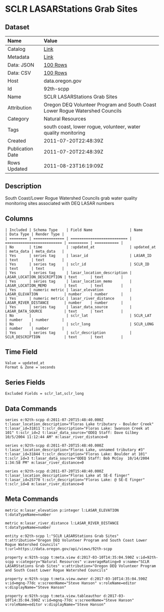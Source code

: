 # SCLR LASARStations Grab Sites

## Dataset

| Name | Value |
| :--- | :---- |
| Catalog | [Link](https://catalog.data.gov/dataset/sclr-lasarstations-grab-sites-b37fd) |
| Metadata | [Link](https://data.oregon.gov/api/views/92th-scpp) |
| Data: JSON | [100 Rows](https://data.oregon.gov/api/views/92th-scpp/rows.json?max_rows=100) |
| Data: CSV | [100 Rows](https://data.oregon.gov/api/views/92th-scpp/rows.csv?max_rows=100) |
| Host | data.oregon.gov |
| Id | 92th-scpp |
| Name | SCLR LASARStations Grab Sites |
| Attribution | Oregon DEQ Volunteer Program and South Coast Lower Rogue Watershed Councils |
| Category | Natural Resources |
| Tags | south coast, lower rogue, volunteer, water quality monitoring |
| Created | 2011-07-20T22:48:39Z |
| Publication Date | 2011-07-20T22:48:39Z |
| Rows Updated | 2011-08-23T16:19:09Z |

## Description

South Coast/Lower Rogue Watershed Councils grab water quality monitoring sites associated with DEQ LASAR numbers

## Columns

```ls
| Included | Schema Type    | Field Name                 | Name                       | Data Type | Render Type |
| ======== | ============== | ========================== | ========================== | ========= | =========== |
| No       | time           | :updated_at                | updated_at                 | meta_data | meta_data   |
| Yes      | series tag     | lasar_id                   | LASAR_ID                   | text      | text        |
| Yes      | series tag     | sclr_id                    | SCLR_ID                    | text      | text        |
| Yes      | series tag     | lasar_location_description | LASAR_LOCATION_DESCRIPTION | text      | text        |
| Yes      | series tag     | lasar_location_memo        | LASAR_LOCATION_MEMO        | text      | text        |
| Yes      | numeric metric | lasar_elevation            | LASAR_ELEVATION            | number    | number      |
| Yes      | numeric metric | lasar_river_distance       | LASAR_RIVER_DISTANCE       | number    | number      |
| Yes      | series tag     | lasar_data_source          | LASAR_DATA_SOURCE          | text      | text        |
| No       |                | sclr_lat                   | SCLR_LAT                   | number    | number      |
| No       |                | sclr_long                  | SCLR_LONG                  | number    | number      |
| Yes      | series tag     | sclr_description           | SCLR_DESCRIPTION           | text      | text        |
```

## Time Field

```ls
Value = updated_at
Format & Zone = seconds
```

## Series Fields

```ls
Excluded Fields = sclr_lat,sclr_long
```

## Data Commands

```ls
series e:92th-scpp d:2011-07-20T15:48:40.000Z t:lasar_location_description="Floras Lake tributary - Boulder Creek" t:lasar_id=31811 t:sclr_description="Floras Lake: Swanson Creek at 101" t:sclr_id=2 t:lasar_data_source="ODEQ Staff: Dave Gilbey  10/5/2004 11:12:44 AM" m:lasar_river_distance=0

series e:92th-scpp d:2011-07-20T15:48:40.000Z t:lasar_location_description="Floras Lake, unnamed tributary #3" t:lasar_id=31844 t:sclr_description="Floras Lake: Boulder at 101" t:sclr_id=3 t:lasar_data_source="ODEQ Staff: Bob McCoy  10/14/2004 1:34:58 PM" m:lasar_river_distance=0

series e:92th-scpp d:2011-07-20T15:48:40.000Z t:lasar_location_description="Floras Lake at SE-E finger" t:lasar_id=25770 t:sclr_description="Floras Lake: @ SE-E finger" t:sclr_id=8 m:lasar_river_distance=0
```

## Meta Commands

```ls
metric m:lasar_elevation p:integer l:LASAR_ELEVATION t:dataTypeName=number

metric m:lasar_river_distance l:LASAR_RIVER_DISTANCE t:dataTypeName=number

entity e:92th-scpp l:"SCLR LASARStations Grab Sites" t:attribution="Oregon DEQ Volunteer Program and South Coast Lower Rogue Watershed Councils" t:url=https://data.oregon.gov/api/views/92th-scpp

property e:92th-scpp t:meta.view d:2017-03-10T14:35:04.590Z v:id=92th-scpp v:category="Natural Resources" v:averageRating=0 v:name="SCLR LASARStations Grab Sites" v:attribution="Oregon DEQ Volunteer Program and South Coast Lower Rogue Watershed Councils"

property e:92th-scpp t:meta.view.owner d:2017-03-10T14:35:04.590Z v:id=mgnq-77dc v:screenName="Steve Hanson" v:roleName=editor v:displayName="Steve Hanson"

property e:92th-scpp t:meta.view.tableauthor d:2017-03-10T14:35:04.590Z v:id=mgnq-77dc v:screenName="Steve Hanson" v:roleName=editor v:displayName="Steve Hanson"
```